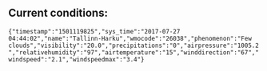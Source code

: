 ## Current conditions: 
 ``` {"timestamp":"1501119825","sys_time":"2017-07-27 04:44:02","name":"Tallinn-Harku","wmocode":"26038","phenomenon":"Few clouds","visibility":"20.0","precipitations":"0","airpressure":"1005.2","relativehumidity":"97","airtemperature":"15","winddirection":"67","windspeed":"2.1","windspeedmax":"3.4"} ```
